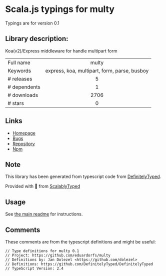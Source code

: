 
# Scala.js typings for multy

Typings are for version 0.1

## Library description:
Koa(v2)/Express middleware for handle multipart form

|                    |                 |
| ------------------ | :-------------: |
| Full name          | multy |
| Keywords           | express, koa, multipart, form, parse, busboy |
| # releases         | 5 |
| # dependents       | 1 |
| # downloads        | 2706 |
| # stars            | 0 |

## Links
- [Homepage](https://github.com/eduardorfs/multy#readme)
- [Bugs](https://github.com/eduardorfs/multy/issues)
- [Repository](https://github.com/eduardorfs/multy)
- [Npm](https://www.npmjs.com/package/multy)
    


## Note
This library has been generated from typescript code from [DefinitelyTyped](https://definitelytyped.org).

Provided with :purple_heart: from [ScalablyTyped](https://github.com/oyvindberg/ScalablyTyped)

## Usage
See [the main readme](../../readme.md) for instructions.

## Comments

These comments are from the typescript definitions and might be useful:
```
// Type definitions for multy 0.1
// Project: https://github.com/eduardorfs/multy
// Definitions by: Jan Dolezel <https://github.com/dolezel>
// Definitions: https://github.com/DefinitelyTyped/DefinitelyTyped
// TypeScript Version: 2.4

```

